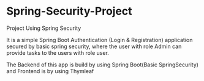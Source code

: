 # Spring-Security-Project
Project Using Spring Security

It is a simple Spring Boot Authentication (Login & Registration) application secured
by basic spring security, where the user with role Admin can provide tasks to the
users with role user. 

The Backend of this app is build by using Spring Boot(Basic SpringSecurity) and Frontend is by using Thymleaf


